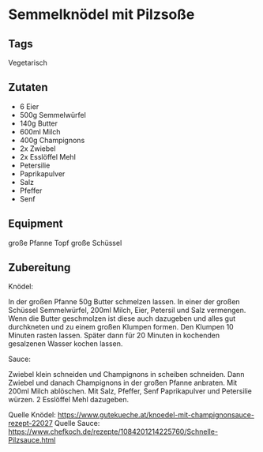 # Semmelknödel mit Pilzsoße

## Tags

Vegetarisch

## Zutaten

- 6 Eier
- 500g Semmelwürfel
- 140g Butter
- 600ml Milch
- 400g Champignons
- 2x Zwiebel
- 2x Esslöffel Mehl
- Petersilie
- Paprikapulver
- Salz
- Pfeffer
- Senf

## Equipment

große Pfanne
Topf
große Schüssel

## Zubereitung

Knödel:

In der großen Pfanne 50g Butter schmelzen lassen.
In einer der großen Schüssel Semmelwürfel, 200ml Milch, Eier, Petersil und Salz vermengen.
Wenn die Butter geschmolzen ist diese auch dazugeben
und alles gut durchkneten und zu einem großen Klumpen formen.
Den Klumpen 10 Minuten rasten lassen.
Später dann für 20 Minuten in kochenden gesalzenen Wasser kochen lassen.

Sauce:

Zwiebel klein schneiden und Champignons in scheiben schneiden.
Dann Zwiebel und danach Champignons in der großen Pfanne anbraten.
Mit 200ml Milch ablöschen.
Mit Salz, Pfeffer, Senf Paprikapulver und Petersilie würzen.
2 Esslöffel Mehl dazugeben.


Quelle Knödel: https://www.gutekueche.at/knoedel-mit-champignonsauce-rezept-22027
Quelle Sauce: https://www.chefkoch.de/rezepte/1084201214225760/Schnelle-Pilzsauce.html
